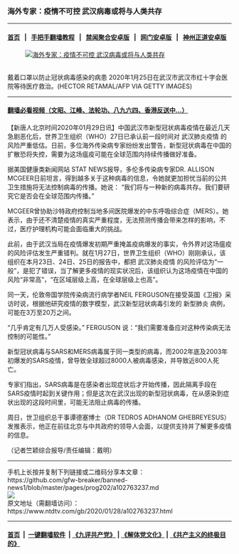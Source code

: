 ### 海外专家：疫情不可控 武汉病毒或将与人类共存
------------------------

#### [首页](https://github.com/gfw-breaker/banned-news1/blob/master/README.md) &nbsp;&nbsp;|&nbsp;&nbsp; [手把手翻墙教程](https://github.com/gfw-breaker/guides/wiki) &nbsp;&nbsp;|&nbsp;&nbsp; [禁闻聚合安卓版](https://github.com/gfw-breaker/bn-android) &nbsp;&nbsp;|&nbsp;&nbsp; [网门安卓版](https://github.com/oGate2/oGate) &nbsp;&nbsp;|&nbsp;&nbsp; [神州正道安卓版](https://github.com/SzzdOgate/update) 



<div><div class="featured_image">
 <a href="https://i.ntdtv.com/assets/uploads/2020/01/GettyImages-1196123041-1.jpg" target="_blank">
  <figure>
   <img alt="海外专家：疫情不可控 武汉病毒或将与人类共存" src="https://i.ntdtv.com/assets/uploads/2020/01/GettyImages-1196123041-1-800x450.jpg"/>
  </figure><br/>
 </a>
 <span class="caption">
  戴着口罩以防止冠状病毒感染的病患 2020年1月25日在武汉市武汉市红十字会医院等待医疗救治。(HECTOR RETAMAL/AFP VIA GETTY IMAGES)
 </span>
</div>
</div><hr/>

#### [翻墙必看视频（文昭、江峰、法轮功、八九六四、香港反送中...）](http://167.172.214.107/home.html)

<div><div class="post_content" itemprop="articleBody">
 <p>
  【新唐人北京时间2020年01月29日讯】中国武汉市新型冠状病毒疫情在最近几天急剧恶化后，世界卫生组织（WHO）27日已承认前一段时间对
  <ok href="https://www.ntdtv.com/gb/442749.htm">
   武汉肺炎疫情
  </ok>
  的风险严重低估。日前，多位海外传染病专家纷纷发出警告，新型冠状病毒在中国的扩散恐将失控，需要为这场瘟疫可能在全球范围内持续传播做好准备。
 </p>
 <p>
  据美国健康类新闻网站 STAT NEWS报导，多伦多传染病专家DR. ALLISON MCGEER日前坦言，得到越多关于这种病毒的信息，令她就更加担忧当前的公共卫生措施将无法控制病毒的传播。她说： “我们将与一种新的病毒共存。我们要研究它是否会在全球范围内传播。”
 </p>
 <p>
  MCGEER曾协助沙特政府控制当地多间医院爆发的中东呼吸综合症（MERS）。她表示，由于还不清楚疫情的真实严重程度，无法预测传播会带来怎样的影响，不过，医疗护理机构可能会面临重大的挑战。
 </p>
 <p>
  此前，由于武汉当局在疫情爆发初期严重掩盖疫病爆发的事实，令外界对这场瘟疫的风险评估发生严重错判。就在1月27日，世界卫生组织（WHO）刚刚承认，该组织在本月23日、24日、25日的报告中，都把
  <ok href="https://www.ntdtv.com/gb/442749.htm">
   武汉肺炎疫情
  </ok>
  的风险评估为“一般”，是犯了错误，当了解更多疫情的现实状况后，该组织认为这场疫情在中国的风险“非常高”，“在区域层级上高，在全球层级上也高”。
 </p>
 <p>
  同一天，伦敦帝国学院传染病流行病学者NEIL FERGUSON在接受英国《卫报》采访时说，根据他研究疫情的数字模型，武汉新型冠状病毒引发的
  <ok href="https://www.ntdtv.com/gb/新型肺炎.htm">
   新型肺炎
  </ok>
  病例，可能在3万至20万之间。
 </p>
 <p>
  “几乎肯定有几万人受感染。” FERGUSON 说：“我们需要准备应对这种传染病无法控制的可能性。”
 </p>
 <p>
  新型冠状病毒与SARS和MERS病毒属于同一类型的病毒，而2002年底及2003年初爆发的SARS疫情，曾导致全球超过8000人被病毒感染，并导致近800人死亡。
 </p>
 <p>
  专家们指出，SARS病毒是在感染者出现症状后才开始传播，因此隔离手段在SARS疫情时起到关键作用；但是这次在武汉出现的新型冠状病毒，在从感染到症状出现的这段时间里，可能无法阻止病毒的传播。
 </p>
 <p>
  周日，世卫组织总干事谭德塞博士（DR TEDROS ADHANOM GHEBREYESUS）发推表示，他正在前往北京与中共政府的领导人会面，以提供支持并了解更多疫情的信息。
 </p>
 <p>
  （记者竺颖综合报导/责任编辑：戴明）
 </p>
 <div class="single_ad">
 </div>
</div>
</div>
<hr/>
手机上长按并复制下列链接或二维码分享本文章：<br/>
https://github.com/gfw-breaker/banned-news1/blob/master/pages/prog202/a102763237.md <br/>
<a href='https://github.com/gfw-breaker/banned-news1/blob/master/pages/prog202/a102763237.md'><img src='https://github.com/gfw-breaker/banned-news1/blob/master/pages/prog202/a102763237.md.png'/></a> <br/>
原文地址（需翻墙访问）：https://www.ntdtv.com/gb/2020/01/28/a102763237.html


------------------------
#### [首页](https://github.com/gfw-breaker/banned-news1/blob/master/README.md) &nbsp;|&nbsp; [一键翻墙软件](https://github.com/gfw-breaker/nogfw/blob/master/README.md) &nbsp;| [《九评共产党》](https://github.com/gfw-breaker/9ping.md/blob/master/README.md#九评之一评共产党是什么) | [《解体党文化》](https://github.com/gfw-breaker/jtdwh.md/blob/master/README.md) | [《共产主义的终极目的》](https://github.com/gfw-breaker/gczydzjmd.md/blob/master/README.md)


<img src='http://gfw-breaker.win/banned-news/pages/prog202/a102763237.md' width='0px' height='0px'/>